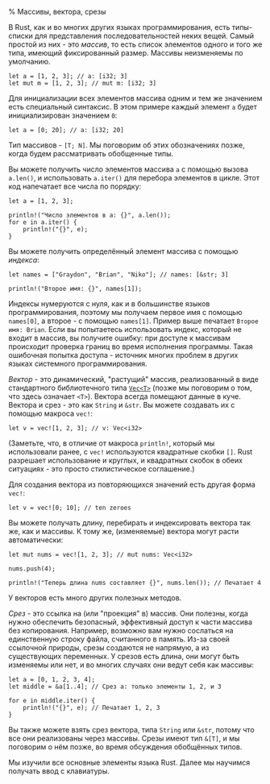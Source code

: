 % Массивы, вектора, срезы

В Rust, как и во многих других языках программирования, есть типы-списки для
представления последовательностей неких вещей. Самый простой из них - это
*массив*, то есть список элементов одного и того же типа, имеющий фиксированный
размер. Массивы неизменяемы по умолчанию.

```{rust}
let a = [1, 2, 3]; // a: [i32; 3]
let mut m = [1, 2, 3]; // mut m: [i32; 3]
```

Для инициализации всех элементов массива одним и тем же значением есть
специальный синтаксис. В этом примере каждый элемент `a` будет инициализирован
значением `0`:

```{rust}
let a = [0; 20]; // a: [i32; 20]
```

Тип массивов - `[T; N]`. Мы поговорим об этих обозначениях позже, когда будем
рассматривать обобщенные типы.

Вы можете получить число элементов массива `a` с помощью вызова `a.len()`, и
использовать `a.iter()` для перебора элементов в цикле. Этот код напечатает все
числа по порядку:

```{rust}
let a = [1, 2, 3];

println!("Число элементов в a: {}", a.len());
for e in a.iter() {
    println!("{}", e);
}
```

Вы можете получить определённый элемент массива с помощью *индекса*:

```{rust}
let names = ["Graydon", "Brian", "Niko"]; // names: [&str; 3]

println!("Второе имя: {}", names[1]);
```

Индексы нумеруются с нуля, как и в большинстве языков программирования, поэтому
мы получаем первое имя с помощью `names[0]`, а второе - с помощью `names[1]`.
Пример выше печатает `Второе имя: Brian`. Если вы попытаетесь использовать
индекс, который не входит в массив, вы получите ошибку: при доступе к массивам
происходит проверка границ во время исполнения программы. Такая ошибочная
попытка доступа - источник многих проблем в других языках системного
программирования.

*Вектор* - это динамический, "растущий" массив, реализованный в виде
стандартного библиотечного типа [`Vec<T>`](../std/vec/) (позже мы поговорим о
том, что здесь означает `<T>`). Вектора всегда помещают данные в куче. Вектора и
срез - это как `String` и `&str`. Вы можете создавать их с помощью макроса
`vec!`:

```{rust}
let v = vec![1, 2, 3]; // v: Vec<i32>
```

(Заметьте, что, в отличие от макроса `println!`, который мы использовали ранее,
с `vec!` используются квадратные скобки `[]`. Rust разрешает использование и
круглых, и квадратных скобок в обеих ситуациях - это просто стилистическое
соглашение.)

Для создания вектора из повторяющихся значений есть другая форма `vec!`:

```
let v = vec![0; 10]; // ten zeroes
```

Вы можете получать длину, перебирать и индексировать вектора так же, как и
массивы. К тому же, (изменяемые) вектора могут расти автоматически:

```{rust}
let mut nums = vec![1, 2, 3]; // mut nums: Vec<i32>

nums.push(4);

println!("Теперь длина nums составляет {}", nums.len()); // Печатает 4
```

У векторов есть много других полезных методов.

*Срез* - это ссылка на (или "проекция" в) массив. Они полезны, когда нужно
обеспечить безопасный, эффективный доступ к части массива без копирования.
Например, возможно вам нужно сослаться на единственную строку файла, считанного
в память. Из-за своей ссылочной природы, срезы создаются не напрямую, а из
существующих переменных. У срезов есть длина, они могут быть изменяемы или нет,
и во многих случаях они ведут себя как массивы:

```{rust}
let a = [0, 1, 2, 3, 4];
let middle = &a[1..4]; // Срез a: только элементы 1, 2, и 3

for e in middle.iter() {
    println!("{}", e); // Печатает 1, 2, 3
}
```

Вы также можете взять срез вектора, типа `String` или `&str`, потому что все они
реализованы через массивы. Срезы имеют тип `&[T]`, и мы поговорим о нём позже,
во время обсуждения обобщённых типов.

Мы изучили все основные элементы языка Rust. Далее мы научимся получать ввод с
клавиатуры.

